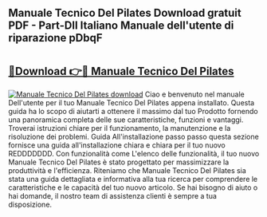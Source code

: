 ## Manuale Tecnico Del Pilates Download gratuit PDF - Part-DlI Italiano Manuale dell'utente di riparazione pDbqF

# <h2><a href="http://dfbgzhx.blite.top/?on=Manuale+Tecnico+Del+Pilates">🔗Download 👉🔴 Manuale Tecnico Del Pilates</a></h2>

[![Manuale Tecnico Del Pilates download](https://i.imgur.com/lujVjoI.png)](http://dfbgzhx.blite.top/?on=Manuale+Tecnico+Del+Pilates)
Ciao e benvenuto nel manuale Dell'utente per il tuo Manuale Tecnico Del Pilates appena installato. Questa guida ha lo scopo di aiutarti a ottenere il massimo dal tuo Prodotto fornendo una panoramica completa delle sue caratteristiche, funzioni e vantaggi. Troverai istruzioni chiare per il funzionamento, la manutenzione e la risoluzione dei problemi. Guida All'installazione passo passo questa sezione fornisce una guida all'installazione chiara e chiara per il tuo nuovo REDDDDDDD. Con funzionalità come L'elenco delle funzionalità, il tuo nuovo Manuale Tecnico Del Pilates è stato progettato per massimizzare la produttività e l'efficienza. Riteniamo che Manuale Tecnico Del Pilates sia stata una guida dettagliata e informativa alla tua ricerca per comprendere le caratteristiche e le capacità del tuo nuovo articolo. Se hai bisogno di aiuto o hai domande, il nostro team di assistenza clienti è sempre a tua disposizione.
